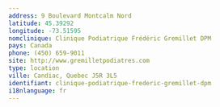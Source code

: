 ```yaml
---
address: 9 Boulevard Montcalm Nord
latitude: 45.39292
longitude: -73.51595
nomclinique: Clinique Podiatrique Frédéric Gremillet DPM
pays: Canada
phone: (450) 659-9011
site: http://www.gremilletpodiatres.com
type: location
ville: Candiac, Quebec J5R 3L5
identifiant: clinique-podiatrique-frederic-gremillet-dpm
i18nlanguage: fr
---
```


